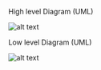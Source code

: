 High level Diagram (UML)


![alt text](https://github.com/99003655/AppliedSDLC_C4/blob/main/Software_Design.jpg)


Low level Diagram (UML)


![alt text](https://github.com/99003655/AppliedSDLC_C4/blob/main/LLD.png)
